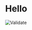 # Hello

![Validate](https://github.com/Lulily13/purrfect-match-JS/actions/workflows/main.yml/badge.svg)
